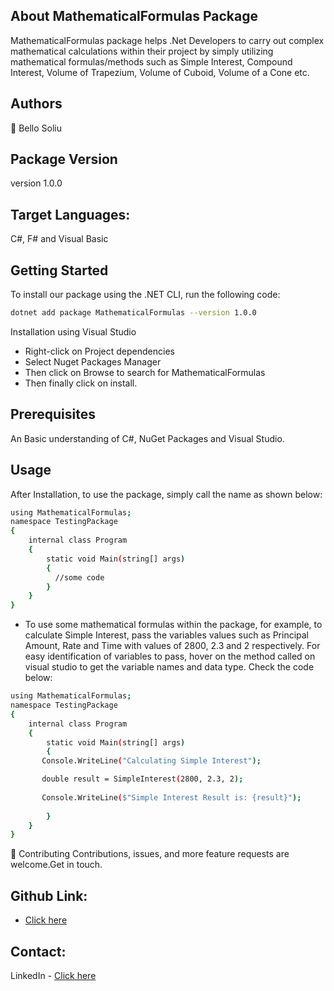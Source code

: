 ## About MathematicalFormulas Package
MathematicalFormulas package helps .Net Developers to carry out complex mathematical calculations within their project by simply utilizing mathematical formulas/methods such as Simple Interest, Compound Interest, Volume of Trapezium, Volume of Cuboid, Volume of a Cone etc. 

## Authors
👤 Bello Soliu

## Package Version
version 1.0.0

## Target Languages: 
C#, F# and Visual Basic

## Getting Started
To install our package using the .NET CLI, run the following code:
```sh
dotnet add package MathematicalFormulas --version 1.0.0
```

Installation using Visual Studio
- Right-click on Project dependencies
- Select Nuget Packages Manager
- Then click on Browse to search for MathematicalFormulas
- Then finally click on install.

## Prerequisites
An Basic understanding of C#, NuGet Packages and Visual Studio.

## Usage
After Installation, to use the package, simply call the name as shown below:

```sh
using MathematicalFormulas;
namespace TestingPackage
{
    internal class Program
    {
        static void Main(string[] args)
        {
          //some code
        }
    }
}
```
- To use some mathematical formulas within the package, for example, to calculate Simple Interest,
pass the variables values such as Principal Amount, Rate and Time with values of 2800, 2.3 and 2 respectively.
For easy identification of variables to pass, hover on the method called on visual studio to get the variable names and data type.
Check the code below:

```sh
using MathematicalFormulas;
namespace TestingPackage
{
    internal class Program
    {
        static void Main(string[] args)
        {
	   Console.WriteLine("Calculating Simple Interest");

	   double result = SimpleInterest(2800, 2.3, 2);
	   
	   Console.WriteLine($"Simple Interest Result is: {result}");
	   
        }
    }
}
```

🤝 Contributing
Contributions, issues, and more feature requests are welcome.Get in touch.

## Github Link:
- [Click here](https://github.com/techflow21/MathematicalFormulas)

## Contact:
LinkedIn - [Click here](https://linkedin.com/in/sobtech/)
